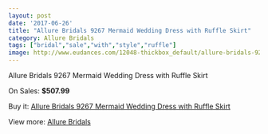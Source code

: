 ```yaml
---
layout: post
date: '2017-06-26'
title: "Allure Bridals 9267 Mermaid Wedding Dress with Ruffle Skirt"
category: Allure Bridals
tags: ["bridal","sale","with","style","ruffle"]
image: http://www.eudances.com/12048-thickbox_default/allure-bridals-9267-mermaid-wedding-dress-with-ruffle-skirt.jpg
---
```

Allure Bridals 9267 Mermaid Wedding Dress with Ruffle Skirt

On Sales: **$507.99**
<a href="https://www.eudances.com/en/allure-bridals/3766-allure-bridals-9267-mermaid-wedding-dress-with-ruffle-skirt.html"><amp-img layout="responsive" width="600" height="600" src="//www.eudances.com/12048-thickbox_default/allure-bridals-9267-mermaid-wedding-dress-with-ruffle-skirt.jpg" alt="Allure Bridals 9267 Mermaid Wedding Dress with Ruffle Skirt 0" /></a>
<a href="https://www.eudances.com/en/allure-bridals/3766-allure-bridals-9267-mermaid-wedding-dress-with-ruffle-skirt.html"><amp-img layout="responsive" width="600" height="600" src="//www.eudances.com/12052-thickbox_default/allure-bridals-9267-mermaid-wedding-dress-with-ruffle-skirt.jpg" alt="Allure Bridals 9267 Mermaid Wedding Dress with Ruffle Skirt 1" /></a>
<a href="https://www.eudances.com/en/allure-bridals/3766-allure-bridals-9267-mermaid-wedding-dress-with-ruffle-skirt.html"><amp-img layout="responsive" width="600" height="600" src="//www.eudances.com/12051-thickbox_default/allure-bridals-9267-mermaid-wedding-dress-with-ruffle-skirt.jpg" alt="Allure Bridals 9267 Mermaid Wedding Dress with Ruffle Skirt 2" /></a>
<a href="https://www.eudances.com/en/allure-bridals/3766-allure-bridals-9267-mermaid-wedding-dress-with-ruffle-skirt.html"><amp-img layout="responsive" width="600" height="600" src="//www.eudances.com/12050-thickbox_default/allure-bridals-9267-mermaid-wedding-dress-with-ruffle-skirt.jpg" alt="Allure Bridals 9267 Mermaid Wedding Dress with Ruffle Skirt 3" /></a>
<a href="https://www.eudances.com/en/allure-bridals/3766-allure-bridals-9267-mermaid-wedding-dress-with-ruffle-skirt.html"><amp-img layout="responsive" width="600" height="600" src="//www.eudances.com/12049-thickbox_default/allure-bridals-9267-mermaid-wedding-dress-with-ruffle-skirt.jpg" alt="Allure Bridals 9267 Mermaid Wedding Dress with Ruffle Skirt 4" /></a>

Buy it: [Allure Bridals 9267 Mermaid Wedding Dress with Ruffle Skirt](https://www.eudances.com/en/allure-bridals/3766-allure-bridals-9267-mermaid-wedding-dress-with-ruffle-skirt.html "Allure Bridals 9267 Mermaid Wedding Dress with Ruffle Skirt")

View more: [Allure Bridals](https://www.eudances.com/en/2-allure-bridals "Allure Bridals")